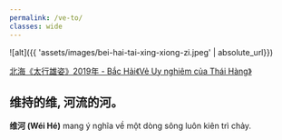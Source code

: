 ```yaml
---
permalink: /ve-to/
classes: wide
---
```


![alt]({{ 'assets/images/bei-hai-tai-xing-xiong-zi.jpeg' | absolute_url}})
> <cite>
<a target="_blank" href="https://www.sohu.com/a/424854007_120210695">
北海《太行雄姿》2019年 - Bắc Hải《Vẻ Uy nghiêm của Thái Hàng》
</a>
</cite>

## 维持的维, 河流的河。

**维河 (Wéi Hé)** mang ý nghĩa về một dòng sông luôn kiên trì chảy. 